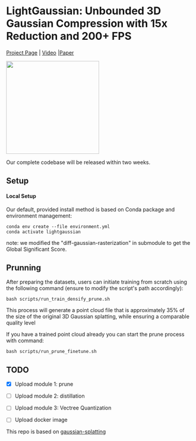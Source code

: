 # LightGaussian: Unbounded 3D Gaussian Compression with 15x Reduction and 200+ FPS

[Project Page](https://lightgaussian.github.io) | [Video](https://youtu.be/470hul75bSM) |[Paper](https://lightgaussian.github.io/static/paper/LightGaussian_arxiv.pdf)
<div>
<img src="https://lightgaussian.github.io/static/images/teaser.png" height="250"/>
</div>

Our complete codebase will be released within two weeks.

## Setup
#### Local Setup
Our default, provided install method is based on Conda package and environment management:
```shell
conda env create --file environment.yml
conda activate lightgaussian
```
note: we modified the "diff-gaussian-rasterization" in submodule to get the Global Significant Score.



## Prunning

After preparing the datasets, users can initiate training from scratch using the following command (ensure to modify the script's path accordingly):
```
bash scripts/run_train_densify_prune.sh
```
This process will generate a point cloud file that is approximately 35% of the size of the original 3D Gaussian splatting, while ensuring a comparable quality level

If you have a trained point cloud already you can start the prune process with command:
```
bash scripts/run_prune_finetune.sh
```



## TODO
- [x] Upload module 1: prune
- [ ] Upload module 2: distillation
- [ ] Upload module 3: Vectree Quantization
- [ ] Upload docker image 


This repo is based on [gaussian-splatting](https://github.com/graphdeco-inria/gaussian-splatting)
